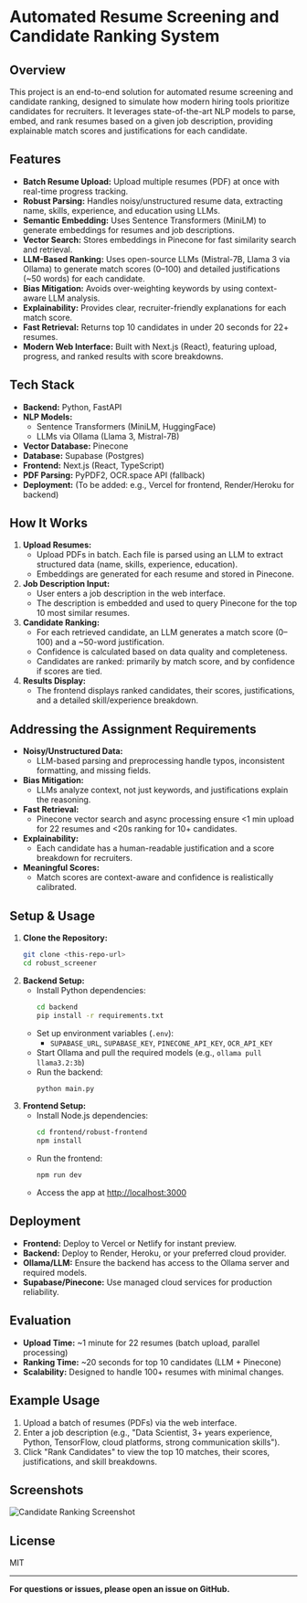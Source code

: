 # Automated Resume Screening and Candidate Ranking System

## Overview
This project is an end-to-end solution for automated resume screening and candidate ranking, designed to simulate how modern hiring tools prioritize candidates for recruiters. It leverages state-of-the-art NLP models to parse, embed, and rank resumes based on a given job description, providing explainable match scores and justifications for each candidate.

## Features
- **Batch Resume Upload:** Upload multiple resumes (PDF) at once with real-time progress tracking.
- **Robust Parsing:** Handles noisy/unstructured resume data, extracting name, skills, experience, and education using LLMs.
- **Semantic Embedding:** Uses Sentence Transformers (MiniLM) to generate embeddings for resumes and job descriptions.
- **Vector Search:** Stores embeddings in Pinecone for fast similarity search and retrieval.
- **LLM-Based Ranking:** Uses open-source LLMs (Mistral-7B, Llama 3 via Ollama) to generate match scores (0–100) and detailed justifications (~50 words) for each candidate.
- **Bias Mitigation:** Avoids over-weighting keywords by using context-aware LLM analysis.
- **Explainability:** Provides clear, recruiter-friendly explanations for each match score.
- **Fast Retrieval:** Returns top 10 candidates in under 20 seconds for 22+ resumes.
- **Modern Web Interface:** Built with Next.js (React), featuring upload, progress, and ranked results with score breakdowns.

## Tech Stack
- **Backend:** Python, FastAPI
- **NLP Models:**
  - Sentence Transformers (MiniLM, HuggingFace)
  - LLMs via Ollama (Llama 3, Mistral-7B)
- **Vector Database:** Pinecone
- **Database:** Supabase (Postgres)
- **Frontend:** Next.js (React, TypeScript)
- **PDF Parsing:** PyPDF2, OCR.space API (fallback)
- **Deployment:** (To be added: e.g., Vercel for frontend, Render/Heroku for backend)

## How It Works
1. **Upload Resumes:**
   - Upload PDFs in batch. Each file is parsed using an LLM to extract structured data (name, skills, experience, education).
   - Embeddings are generated for each resume and stored in Pinecone.
2. **Job Description Input:**
   - User enters a job description in the web interface.
   - The description is embedded and used to query Pinecone for the top 10 most similar resumes.
3. **Candidate Ranking:**
   - For each retrieved candidate, an LLM generates a match score (0–100) and a ~50-word justification.
   - Confidence is calculated based on data quality and completeness.
   - Candidates are ranked: primarily by match score, and by confidence if scores are tied.
4. **Results Display:**
   - The frontend displays ranked candidates, their scores, justifications, and a detailed skill/experience breakdown.

## Addressing the Assignment Requirements
- **Noisy/Unstructured Data:**
  - LLM-based parsing and preprocessing handle typos, inconsistent formatting, and missing fields.
- **Bias Mitigation:**
  - LLMs analyze context, not just keywords, and justifications explain the reasoning.
- **Fast Retrieval:**
  - Pinecone vector search and async processing ensure <1 min upload for 22 resumes and <20s ranking for 10+ candidates.
- **Explainability:**
  - Each candidate has a human-readable justification and a score breakdown for recruiters.
- **Meaningful Scores:**
  - Match scores are context-aware and confidence is realistically calibrated.

## Setup & Usage
1. **Clone the Repository:**
   ```bash
   git clone <this-repo-url>
   cd robust_screener
   ```
2. **Backend Setup:**
   - Install Python dependencies:
     ```bash
     cd backend
     pip install -r requirements.txt
     ```
   - Set up environment variables (`.env`):
     - `SUPABASE_URL`, `SUPABASE_KEY`, `PINECONE_API_KEY`, `OCR_API_KEY`
   - Start Ollama and pull the required models (e.g., `ollama pull llama3.2:3b`)
   - Run the backend:
     ```bash
     python main.py
     ```
3. **Frontend Setup:**
   - Install Node.js dependencies:
     ```bash
     cd frontend/robust-frontend
     npm install
     ```
   - Run the frontend:
     ```bash
     npm run dev
     ```
   - Access the app at [http://localhost:3000](http://localhost:3000)

## Deployment
- **Frontend:** Deploy to Vercel or Netlify for instant preview.
- **Backend:** Deploy to Render, Heroku, or your preferred cloud provider.
- **Ollama/LLM:** Ensure the backend has access to the Ollama server and required models.
- **Supabase/Pinecone:** Use managed cloud services for production reliability.

## Evaluation
- **Upload Time:** ~1 minute for 22 resumes (batch upload, parallel processing)
- **Ranking Time:** ~20 seconds for top 10 candidates (LLM + Pinecone)
- **Scalability:** Designed to handle 100+ resumes with minimal changes.

## Example Usage
1. Upload a batch of resumes (PDFs) via the web interface.
2. Enter a job description (e.g., "Data Scientist, 3+ years experience, Python, TensorFlow, cloud platforms, strong communication skills").
3. Click "Rank Candidates" to view the top 10 matches, their scores, justifications, and skill breakdowns.

## Screenshots
![Candidate Ranking Screenshot](frontend/robust-frontend/public/screenshots/candidate-ranking.png)

## License
MIT

---

**For questions or issues, please open an issue on GitHub.** 
